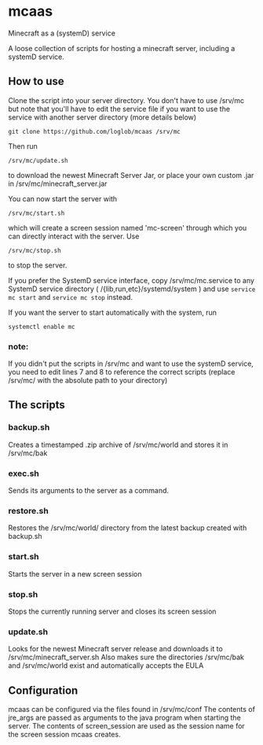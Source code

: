 # mcaas
Minecraft as a (systemD) service

A loose collection of scripts for hosting a minecraft server, including a systemD service.

## How to use
Clone the script into your server directory. You don't have to use /srv/mc but note that you'll have to edit the service file if you want to use the service with another server directory (more details below)

```git clone https://github.com/loglob/mcaas /srv/mc```

Then run

```/srv/mc/update.sh```

to download the newest Minecraft Server Jar, or place your own custom .jar in /srv/mc/minecraft_server.jar

You can now start the server with

```/srv/mc/start.sh```

which will create a screen session named 'mc-screen' through which you can directly interact with the server. Use

```/srv/mc/stop.sh```

to stop the server.

If you prefer the SystemD service interface, copy /srv/mc/mc.service
to any SystemD service directory ( /{lib,run,etc}/systemd/system ) and
use ```service mc start``` and ```service mc stop``` instead.

If you want the server to start automatically with the system, run

```systemctl enable mc```

### note:
If you didn't put the scripts in /srv/mc and want to use the systemD service, you need to edit lines 7 and 8 to reference the correct scripts (replace /srv/mc/ with the absolute path to your directory)


## The scripts
### backup.sh
Creates a timestamped .zip archive of /srv/mc/world
and stores it in /srv/mc/bak

### exec.sh
Sends its arguments to the server as a command.

### restore.sh
Restores the /srv/mc/world/ directory from the latest backup created with backup.sh

### start.sh
Starts the server in a new screen session

### stop.sh
Stops the currently running server and closes its screen session

### update.sh
Looks for the newest Minecraft server release and downloads it to /srv/mc/minecraft_server.sh
Also makes sure the directories /srv/mc/bak and /srv/mc/world exist and automatically accepts the EULA

## Configuration
mcaas can be configured via the files found in /srv/mc/conf
The contents of jre_args are passed as arguments to the java program when starting the server.
The contents of screen_session are used as the session name for the screen session mcaas creates.
